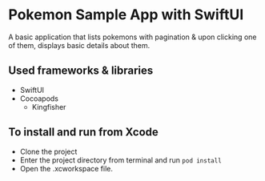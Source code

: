 # Pokemon Sample App with SwiftUI

A basic application that lists pokemons with pagination & upon clicking one of them, displays basic details about them.

## Used frameworks & libraries
- SwiftUI
- Cocoapods
  - Kingfisher

## To install and run from Xcode
- Clone the project
- Enter the project directory from terminal and run `pod install`
- Open the .xcworkspace file.

